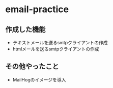 # email-practice
## 作成した機能
- テキストメールを送るsmtpクライアントの作成
- htmlメールを送るsmtpクライアントの作成

## その他やったこと
- MailHogのイメージを導入

